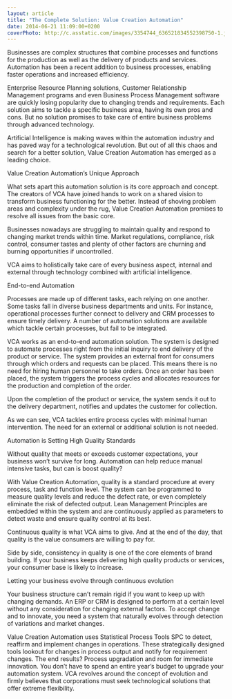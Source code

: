 ```yaml
---
layout: article
title: "The Complete Solution: Value Creation Automation"
date: 2014-06-21 11:09:00+0200
coverPhoto: http://c.asstatic.com/images/3354744_636521834552398750-1.jpg
---
```



Businesses are complex structures that combine processes and functions for the production as well as the delivery of products and services. Automation has been a recent addition to business processes, enabling faster operations and increased efficiency. 

Enterprise Resource Planning solutions, Customer Relationship Management programs and even Business Process Management software are quickly losing popularity due to changing trends and requirements. Each solution aims to tackle a specific business area, having its own pros and cons. But no solution promises to take care of entire business problems through advanced technology.

Artificial Intelligence is making waves within the automation industry and has paved way for a technological revolution. But out of all this chaos and search for a better solution, Value Creation Automation has emerged as a leading choice.

Value Creation Automation’s Unique Approach

What sets apart this automation solution is its core approach and concept. The creators of VCA have joined hands to work on a shared vision to transform business functioning for the better. Instead of shoving problem areas and complexity under the rug, Value Creation Automation promises to resolve all issues from the basic core.

Businesses nowadays are struggling to maintain quality and respond to changing market trends within time. Market regulations, compliance, risk control, consumer tastes and plenty of other factors are churning and burning opportunities if uncontrolled.

VCA aims to holistically take care of every business aspect, internal and external through technology combined with artificial intelligence. 

End-to-end Automation

Processes are made up of different tasks, each relying on one another. Some tasks fall in diverse business departments and units. For instance, operational processes further connect to delivery and CRM processes to ensure timely delivery. A number of automation solutions are available which tackle certain processes, but fail to be integrated.

VCA works as an end-to-end automation solution. The system is designed to automate processes right from the initial inquiry to end delivery of the product or service. The system provides an external front for consumers through which orders and requests can be placed. This means there is no need for hiring human personnel to take orders. Once an order has been placed, the system triggers the process cycles and allocates resources for the production and completion of the order.

Upon the completion of the product or service, the system sends it out to the delivery department, notifies and updates the customer for collection.

As we can see, VCA tackles entire process cycles with minimal human intervention. The need for an external or additional solution is not needed.

Automation is Setting High Quality Standards

Without quality that meets or exceeds customer expectations, your business won’t survive for long. Automation can help reduce manual intensive tasks, but can is boost quality?

With Value Creation Automation, quality is a standard procedure at every process, task and function level. The system can be programmed to measure quality levels and reduce the defect rate, or even completely eliminate the risk of defected output. Lean Management Principles are embedded within the system and are continuously applied as parameters to detect waste and ensure quality control at its best.

Continuous quality is what VCA aims to give. And at the end of the day, that quality is the value consumers are willing to pay for.

Side by side, consistency in quality is one of the core elements of brand building. If your business keeps delivering high quality products or services, your consumer base is likely to increase.

Letting your business evolve through continuous evolution

Your business structure can’t remain rigid if you want to keep up with changing demands. An ERP or CRM is designed to perform at a certain level without any consideration for changing external factors. To accept change and to innovate, you need a system that naturally evolves through detection of variations and market changes.

Value Creation Automation uses Statistical Process Tools SPC to detect, reaffirm and implement changes in operations. These strategically designed tools lookout for changes in process output and notify for requirement changes. The end results? Process upgradation and room for immediate innovation. You don’t have to spend an entire year’s budget to upgrade your automation system. VCA revolves around the concept of evolution and firmly believes that corporations must seek technological solutions that offer extreme flexibility.
